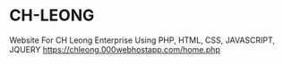 # CH-LEONG

Website For CH Leong Enterprise Using PHP, HTML, CSS, JAVASCRIPT, JQUERY
https://chleong.000webhostapp.com/home.php
